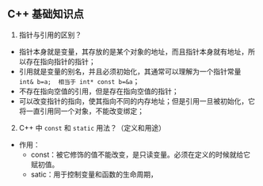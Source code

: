 ## C++ 基础知识点

1. 指针与引用的区别？
* 指针本身就是变量，其存放的是某个对象的地址，而且指针本身就有地址，所以存在指向指针的指针；
* 引用就是变量的别名，并且必须初始化，其通常可以理解为一个指针常量 `int& b=a;  相当于 int* const b=&a`；
* 不存在指向空值的引用，但是存在指向空值的指针；
* 可以改变指针的指向，使其指向不同的内存地址；但是引用一旦被初始化，它将一直引用同一个对象，不能改变绑定；

2. C++ 中 `const` 和 `static` 用法？（定义和用途）
* 作用：
    - const：被它修饰的值不能改变，是只读变量。必须在定义的时候就给它赋初值。
    - satic：用于控制变量和函数的生命周期，

